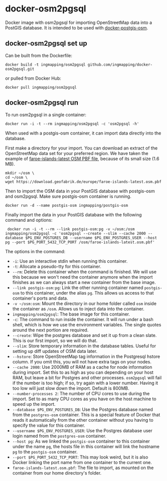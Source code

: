 # docker-osm2pgsql
Docker image with osm2pgsql for importing OpenStreetMap data into a PostGIS database. It is intended to be used with [docker-postgis-osm](https://github.com/ingmapping/docker-postgis-osm).

## docker-osm2pgsql set up

Can be built from the Dockerfile:

```
docker build -t ingmapping/osm2pgsql github.com/ingmapping/docker-osm2pgsql.git
```

or pulled from Docker Hub:

```
docker pull ingmapping/osm2pgsql
```

## docker-osm2pgsql run

To run osm2pgsql in a single container:

```
docker run -i -t --rm ingmapping/osm2pgsql -c 'osm2pgsql -h'
```

When used with a postgis-osm container, it can import data directly into the database.

First make a directory for your import. You can download an extract of the OpenStreetMap data set for your preferred region. We have taken the example of [faroe-islands-latest OSM PBF file](https://download.geofabrik.de/europe/faroe-islands-latest.osm.pbf), because of its small size (1.6 MB).  

```
mkdir ~/osm \
cd ~/osm \
wget https://download.geofabrik.de/europe/faroe-islands-latest.osm.pbf
```
Then to import the OSM data in your PostGIS database with postgis-osm and osm2pgsql. Make sure postgis-osm container is running.

```
docker run -d --name postgis-osm ingmapping/postgis-osm
```
Finally import the data in your PostGIS database with the following command and options:

```
 docker run -i -t --rm --link postgis-osm:pg -v ~/osm:/osm ingmapping/osm2pgsql -c 'osm2pgsql --create --slim --cache 2000 --database $PG_ENV_POSTGRES_DB --username $PG_ENV_POSTGRES_USER --host pg --port $PG_PORT_5432_TCP_PORT /osm/faroe-islands-latest.osm.pbf'
```

The options in the command:

* `-i`: Use an interactive stdin when running this container.
* `-t`: Allocate a pseudo-tty for this container.
* `--rm`: Delete this container when the command is finished. We will use this because we won't need the container anymore when the import finishes as we can always start a new container from the base image.
* `--link postgis-osm:pg`: Link the other running container named `postgis-osm` to this container, under the alias `pg`. This allows us access to that container's ports and data.
* `-v ~/osm:osm`: Mount the directory in our home folder called `osm` inside the container as `/osm`. Allows us to inject data into the container.
* `ingmapping/osm2pgsql`: The base image for this container.
* `-c`: The command to run inside the container. It will run under a bash shell, which is how we use the environment variables. The single quotes around the next portion are required.
* `--create`: Wipe the postgres database and set it up from a clean slate. This is our first import, so we will do that.
* `--slim`: Store temporary information in the database tables. Useful for setting up diff updates of OSM data later.
* `--hstore`: Store OpenStreetMap tag information in the Postgresql hstore column. If you omit this, you will not have extra tags on your nodes.
* `--cache 2000`: Use 2000MB of RAM as a cache for node information during import. Set this to as high as you can depending on your host RAM, but leave a bit for Postgres and other processes. `osm2pgsql` will fail if the number is too high; if so, try again with a lower number. Having it too low will just slow down the import. Default is 800MB.
* `--number-processes 2`: The number of CPU cores to use during the import. Set to as many CPU cores as you have on the host machine to speed up the import.
* `--database $PG_ENV_POSTGRES_DB`: Use the Postgres database named from the `postgres-osm` container. This is a special feature of Docker that reads it automatically from the other container without you having to specify the value for this container.
* `--username $PG_ENV_POSTGRES_USER`: Use the Postgres database user login named from the `postgres-osm` container.
* `--host pg`: As we linked the `postgis-osm` container to this container under the name `pg`, the hosts file in this container will link the hostname `pg` to the `postgis-osm` container.
* `--port $PG_PORT_5432_TCP_PORT`: This may look weird, but it is also Docker linking the port name from one container to the current one.
* `faroe-islands-latest.osm.pbf`: The file to import, as mounted on the container from our home directory's folder.
